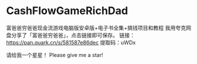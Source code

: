 # CashFlowGameRichDad
富爸爸穷爸爸现金流游戏电脑版安卓版+电子书全集+搞钱项目和教程
我用夸克网盘分享了「富爸爸穷爸爸」，点击链接即可保存。
链接：https://pan.quark.cn/s/581587e86dec
提取码：uWDx

请给我一个星星！
Please give me a star!
